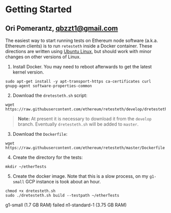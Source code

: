 # Getting Started

## Ori Pomerantz, qbzzt1@gmail.com

The easiest way to start running tests on Ethereum node software (a.k.a. Ethereum clients) is to run `retesteth` inside a Docker container. 
These directions are written using [Ubuntu Linux](https://ubuntu.com/), but should work with minor changes on other versions of Linux.

<!--
1. Install developer tools:
~~~
sudo apt install -y git g++ build-essential cmake
~~~
-->
1. Install Docker. You may need to reboot afterwards to get the latest kernel version.
~~~
sudo apt-get install -y apt-transport-https ca-certificates curl gnupg-agent software-properties-common
~~~
2. Download the `dretesteth.sh` script:
~~~
wget https://raw.githubusercontent.com/ethereum/retesteth/develop/dretesteth.sh
~~~
> **Note:** At present it is necessary to download it from the `develop` branch. Eventually 
> `dretesteth.sh` will be added to `master`.
3. Download the `Dockerfile`:
~~~
wget https://raw.githubusercontent.com/ethereum/retesteth/master/Dockerfile
~~~
4. Create the directory for the tests:
~~~
mkdir ~/etherTests
~~~
5. Create the docker image. Note that this is a slow process, on my `g1-small` GCP instance is took about an hour.
~~~
chmod +x dretesteth.sh
sudo ./dretesteth.sh build --testpath ~/etherTests
~~~

<!--
4. Clone the `retesteth` repository:
~~~
git clone https://github.com/ethereum/retesteth.git
~~~
5. Compile `retesteth`:
~~~
cd retesteth
mkdir build
cd build
cmake ..
make
~~~
> **Note:** This is a slow process. On my `g1-small` GCP instance it took about an hour,  mostly in the last two commands. 

--->



g1-small (1.7 GB RAM) failed
n1-standard-1 (3.75 GB RAM)
